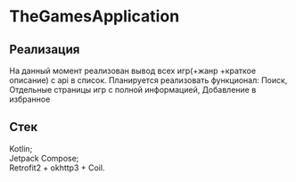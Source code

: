 # TheGamesApplication
## Реализация
На данный момент реализован вывод всех игр(+жанр +краткое описание) с api в список.
Планируется реализовать функционал: Поиск, Отдельные страницы игр с полной информацией, Добавление в избранное
## Стек
Kotlin;<br>
Jetpack Compose;<br>
Retrofit2 + okhttp3 + Coil.
